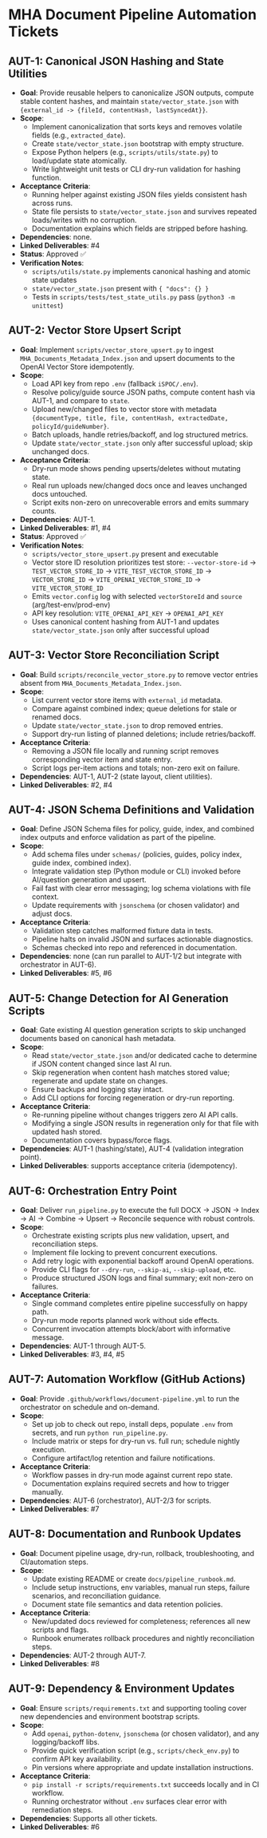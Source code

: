 # MHA Document Pipeline Automation Tickets

## AUT-1: Canonical JSON Hashing and State Utilities
- **Goal**: Provide reusable helpers to canonicalize JSON outputs, compute stable content hashes, and maintain `state/vector_state.json` with `{external_id -> {fileId, contentHash, lastSyncedAt}}`.
- **Scope**:
  - Implement canonicalization that sorts keys and removes volatile fields (e.g., `extracted_date`).
  - Create `state/vector_state.json` bootstrap with empty structure.
  - Expose Python helpers (e.g., `scripts/utils/state.py`) to load/update state atomically.
  - Write lightweight unit tests or CLI dry-run validation for hashing function.
- **Acceptance Criteria**:
  - Running helper against existing JSON files yields consistent hash across runs.
  - State file persists to `state/vector_state.json` and survives repeated loads/writes with no corruption.
  - Documentation explains which fields are stripped before hashing.
- **Dependencies**: none.
- **Linked Deliverables**: #4
- **Status**: Approved ✅
- **Verification Notes**:
  - `scripts/utils/state.py` implements canonical hashing and atomic state updates
  - `state/vector_state.json` present with `{ "docs": {} }`
  - Tests in `scripts/tests/test_state_utils.py` pass (`python3 -m unittest`)

## AUT-2: Vector Store Upsert Script
- **Goal**: Implement `scripts/vector_store_upsert.py` to ingest `MHA_Documents_Metadata_Index.json` and upsert documents to the OpenAI Vector Store idempotently.
- **Scope**:
  - Load API key from repo `.env` (fallback `iSPOC/.env`).
  - Resolve policy/guide source JSON paths, compute content hash via AUT-1, and compare to `state`.
  - Upload new/changed files to vector store with metadata `{documentType, title, file, contentHash, extractedDate, policyId/guideNumber}`.
  - Batch uploads, handle retries/backoff, and log structured metrics.
  - Update `state/vector_state.json` only after successful upload; skip unchanged docs.
- **Acceptance Criteria**:
  - Dry-run mode shows pending upserts/deletes without mutating state.
  - Real run uploads new/changed docs once and leaves unchanged docs untouched.
  - Script exits non-zero on unrecoverable errors and emits summary counts.
- **Dependencies**: AUT-1.
- **Linked Deliverables**: #1, #4
- **Status**: Approved ✅
- **Verification Notes**:
  - `scripts/vector_store_upsert.py` present and executable
  - Vector store ID resolution prioritizes test store: `--vector-store-id` → `TEST_VECTOR_STORE_ID` → `VITE_TEST_VECTOR_STORE_ID` → `VECTOR_STORE_ID` → `VITE_OPENAI_VECTOR_STORE_ID` → `VITE_VECTOR_STORE_ID`
  - Emits `vector.config` log with selected `vectorStoreId` and `source` (arg/test-env/prod-env)
  - API key resolution: `VITE_OPENAI_API_KEY` → `OPENAI_API_KEY`
  - Uses canonical content hashing from AUT-1 and updates `state/vector_state.json` only after successful upload

## AUT-3: Vector Store Reconciliation Script
- **Goal**: Build `scripts/reconcile_vector_store.py` to remove vector entries absent from `MHA_Documents_Metadata_Index.json`.
- **Scope**:
  - List current vector store items with `external_id` metadata.
  - Compare against combined index; queue deletions for stale or renamed docs.
  - Update `state/vector_state.json` to drop removed entries.
  - Support dry-run listing of planned deletions; include retries/backoff.
- **Acceptance Criteria**:
  - Removing a JSON file locally and running script removes corresponding vector item and state entry.
  - Script logs per-item actions and totals; non-zero exit on failure.
- **Dependencies**: AUT-1, AUT-2 (state layout, client utilities).
- **Linked Deliverables**: #2, #4

## AUT-4: JSON Schema Definitions and Validation
- **Goal**: Define JSON Schema files for policy, guide, index, and combined index outputs and enforce validation as part of the pipeline.
- **Scope**:
  - Add schema files under `schemas/` (policies, guides, policy index, guide index, combined index).
  - Integrate validation step (Python module or CLI) invoked before AI/question generation and upsert.
  - Fail fast with clear error messaging; log schema violations with file context.
  - Update requirements with `jsonschema` (or chosen validator) and adjust docs.
- **Acceptance Criteria**:
  - Validation step catches malformed fixture data in tests.
  - Pipeline halts on invalid JSON and surfaces actionable diagnostics.
  - Schemas checked into repo and referenced in documentation.
- **Dependencies**: none (can run parallel to AUT-1/2 but integrate with orchestrator in AUT-6).
- **Linked Deliverables**: #5, #6

## AUT-5: Change Detection for AI Generation Scripts
- **Goal**: Gate existing AI question generation scripts to skip unchanged documents based on canonical hash metadata.
- **Scope**:
  - Read `state/vector_state.json` and/or dedicated cache to determine if JSON content changed since last AI run.
  - Skip regeneration when content hash matches stored value; regenerate and update state on changes.
  - Ensure backups and logging stay intact.
  - Add CLI options for forcing regeneration or dry-run reporting.
- **Acceptance Criteria**:
  - Re-running pipeline without changes triggers zero AI API calls.
  - Modifying a single JSON results in regeneration only for that file with updated hash stored.
  - Documentation covers bypass/force flags.
- **Dependencies**: AUT-1 (hashing/state), AUT-4 (validation integration point).
- **Linked Deliverables**: supports acceptance criteria (idempotency).

## AUT-6: Orchestration Entry Point
- **Goal**: Deliver `run_pipeline.py` to execute the full DOCX → JSON → Index → AI → Combine → Upsert → Reconcile sequence with robust controls.
- **Scope**:
  - Orchestrate existing scripts plus new validation, upsert, and reconciliation steps.
  - Implement file locking to prevent concurrent executions.
  - Add retry logic with exponential backoff around OpenAI operations.
  - Provide CLI flags for `--dry-run`, `--skip-ai`, `--skip-upload`, etc.
  - Produce structured JSON logs and final summary; exit non-zero on failures.
- **Acceptance Criteria**:
  - Single command completes entire pipeline successfully on happy path.
  - Dry-run mode reports planned work without side effects.
  - Concurrent invocation attempts block/abort with informative message.
- **Dependencies**: AUT-1 through AUT-5.
- **Linked Deliverables**: #3, #4, #5

## AUT-7: Automation Workflow (GitHub Actions)
- **Goal**: Provide `.github/workflows/document-pipeline.yml` to run the orchestrator on schedule and on-demand.
- **Scope**:
  - Set up job to check out repo, install deps, populate `.env` from secrets, and run `python run_pipeline.py`.
  - Include matrix or steps for dry-run vs. full run; schedule nightly execution.
  - Configure artifact/log retention and failure notifications.
- **Acceptance Criteria**:
  - Workflow passes in dry-run mode against current repo state.
  - Documentation explains required secrets and how to trigger manually.
- **Dependencies**: AUT-6 (orchestrator), AUT-2/3 for scripts.
- **Linked Deliverables**: #7

## AUT-8: Documentation and Runbook Updates
- **Goal**: Document pipeline usage, dry-run, rollback, troubleshooting, and CI/automation steps.
- **Scope**:
  - Update existing README or create `docs/pipeline_runbook.md`.
  - Include setup instructions, env variables, manual run steps, failure scenarios, and reconciliation guidance.
  - Document state file semantics and data retention policies.
- **Acceptance Criteria**:
  - New/updated docs reviewed for completeness; references all new scripts and flags.
  - Runbook enumerates rollback procedures and nightly reconciliation steps.
- **Dependencies**: AUT-2 through AUT-7.
- **Linked Deliverables**: #8

## AUT-9: Dependency & Environment Updates
- **Goal**: Ensure `scripts/requirements.txt` and supporting tooling cover new dependencies and environment bootstrap scripts.
- **Scope**:
  - Add `openai`, `python-dotenv`, `jsonschema` (or chosen validator), and any logging/backoff libs.
  - Provide quick verification script (e.g., `scripts/check_env.py`) to confirm API key availability.
  - Pin versions where appropriate and update installation instructions.
- **Acceptance Criteria**:
  - `pip install -r scripts/requirements.txt` succeeds locally and in CI workflow.
  - Running orchestrator without `.env` surfaces clear error with remediation steps.
- **Dependencies**: Supports all other tickets.
- **Linked Deliverables**: #6
